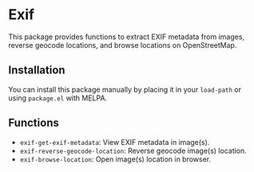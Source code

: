 # Exif

This package provides functions to extract EXIF metadata from images, reverse geocode locations, and browse locations on OpenStreetMap.

## Installation

You can install this package manually by placing it in your `load-path` or using `package.el` with MELPA.

## Functions

- `exif-get-exif-metadata`: View EXIF metadata in image(s).
- `exif-reverse-geocode-location`: Reverse geocode image(s) location.
- `exif-browse-location`: Open image(s) location in browser.
